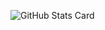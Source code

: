 ![GitHub Stats Card](https://github-readme-stats.vercel.app/api?username=Gakkun89&count_private=true&theme=tokyonight)
